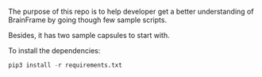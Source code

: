 The purpose of this repo is to help developer get a better understanding of BrainFrame by going though few sample scripts.

Besides, it has two sample capsules to start with.

To install the dependencies:
```python
pip3 install -r requirements.txt
```